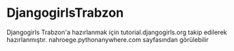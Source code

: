 # DjangogirlsTrabzon
Djangogirls Trabzon'a hazırlanmak için tutorial.djangogirls.org takip edilerek hazırlanmıştır.
nahroege.pythonanywhere.com sayfasından görülebilir
